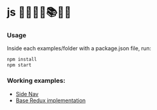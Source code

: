 # js :microscope::triangular_ruler::wrench::wrench::books::memo::flashlight:

### Usage
Inside each examples/folder with a package.json file, run:

```bash
npm install
npm start
```


### Working examples:
* [Side Nav](examples/ui/side_navigation/README.md)
* [Base Redux implementation](examples/redux/Getting-Started-with-Redux/README.md)

